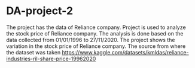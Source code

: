 # DA-project-2
The project has the data of Reliance company.
Project is used to analyze the stock price of Reliance company.
The analysis is done based on the data collected from 01/01/1996 to 27/11/2020.
The project shows the variation in the stock price of Reliance company.
The source from where the dataset was taken https://www.kaggle.com/datasets/kmldas/reliance-industries-ril-share-price-19962020
